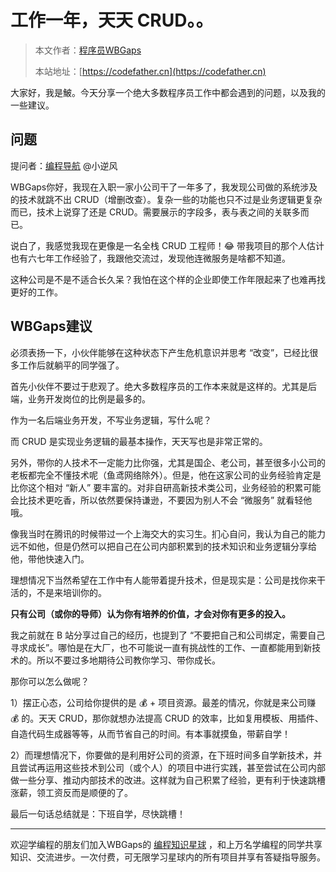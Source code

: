 # 工作一年，天天 CRUD。。

> 本文作者：[程序员WBGaps](https://yuyuanweb.feishu.cn/wiki/Abldw5WkjidySxkKxU2cQdAtnah)
>
> 本站地址：[https://codefather.cn](https://codefather.cn)

大家好，我是鮍。今天分享一个绝大多数程序员工作中都会遇到的问题，以及我的一些建议。

## 问题

提问者：[编程导航](https://mp.weixin.qq.com/s?__biz=MzI1NDczNTAwMA==&mid=2247542286&idx=1&sn=6685eaf9dd41cb318553975715723f3a&chksm=e9c2c1f9deb548efc3edc40de3f8dae5cf604eede1ed02e6ef3dcd520f81a286b8cdfbe03515&token=1679026663&lang=zh_CN&scene=21#wechat_redirect) @小逆风

WBGaps你好，我现在入职一家小公司干了一年多了，我发现公司做的系统涉及的技术就跳不出 CRUD（增删改查）。复杂一些的功能也只不过是业务逻辑更复杂而已，技术上说穿了还是 CRUD。需要展示的字段多，表与表之间的关联多而已。

说白了，我感觉我现在更像是一名全栈 CRUD 工程师！😂 带我项目的那个人估计也有六七年工作经验了，我跟他交流过，发现他连微服务是啥都不知道。

这种公司是不是不适合长久呆？我怕在这个样的企业即使工作年限起来了也难再找更好的工作。

## WBGaps建议

必须表扬一下，小伙伴能够在这种状态下产生危机意识并思考 “改变”，已经比很多工作后就躺平的同学强了。

首先小伙伴不要过于悲观了。绝大多数程序员的工作本来就是这样的。尤其是后端，业务开发岗位的比例是最多的。

作为一名后端业务开发，不写业务逻辑，写什么呢？

而 CRUD 是实现业务逻辑的最基本操作，天天写也是非常正常的。

另外，带你的人技术不一定能力比你强，尤其是国企、老公司，甚至很多小公司的老板都完全不懂技术呢（鱼鸢网络除外）。但是，他在这家公司的业务经验肯定是比你这个相对 “新人” 要丰富的。对非自研高新技术类公司，业务经验的积累可能会比技术更吃香，所以依然要保持谦逊，不要因为别人不会 “微服务” 就看轻他哦。

像我当时在腾讯的时候带过一个上海交大的实习生。扪心自问，我认为自己的能力远不如他，但是仍然可以把自己在公司内部积累到的技术知识和业务逻辑分享给他，带他快速入门。

理想情况下当然希望在工作中有人能带着提升技术，但是现实是：公司是找你来干活的，不是来培训你的。

**只有公司（或你的导师）认为你有培养的价值，才会对你有更多的投入。**

我之前就在 B 站分享过自己的经历，也提到了 “不要把自己和公司绑定，需要自己寻求成长”。哪怕是在大厂，也不可能说一直有挑战性的工作、一直都能用到新技术的。所以不要过多地期待公司教你学习、带你成长。

那你可以怎么做呢？

1）摆正心态，公司给你提供的是 💰 + 项目资源。最差的情况，你就是来公司赚 💰 的。天天 CRUD，那你就想办法提高 CRUD 的效率，比如复用模板、用插件、自造代码生成器等等，从而节省自己的时间。有本事就摸鱼，带薪自学！

2）而理想情况下，你要做的是利用好公司的资源，在下班时间多自学新技术，并且尝试再运用这些技术到公司（或个人）的项目中进行实践，甚至尝试在公司内部做一些分享、推动内部技术的改进。这样就为自己积累了经验，更有利于快速跳槽涨薪，领工资反而是顺便的了。

最后一句话总结就是：下班自学，尽快跳槽！



------


欢迎学编程的朋友们加入WBGaps的 [编程知识星球](https://mp.weixin.qq.com/s?__biz=MzI1NDczNTAwMA==&mid=2247539132&idx=2&sn=45af016dee0c03491750f76ba8fdbd25&chksm=e9c2be4bdeb5375d3253155b4053263109a631620b7cb9074e2fe1b4a5b1604ef92c522b606e&token=292259508&lang=zh_CN&scene=21#wechat_redirect) ，和上万名学编程的同学共享知识、交流进步。一次付费，可无限学习星球内的所有项目并享有答疑指导服务。